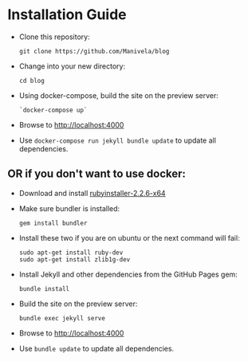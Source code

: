 # Installation Guide

- Clone this repository:

  `git clone https://github.com/Manivela/blog`

- Change into your new directory:

  `cd blog`

- Using docker-compose, build the site on the preview server:

      `docker-compose up`

- Browse to [http://localhost:4000](http://localhost:4000)

- Use `docker-compose run jekyll bundle update` to update all dependencies.

## OR if you don't want to use docker:

- Download and install [rubyinstaller-2.2.6-x64](https://dl.bintray.com/oneclick/rubyinstaller/rubyinstaller-2.2.6-x64.exe)

- Make sure bundler is installed:

  `gem install bundler`

- Install these two if you are on ubuntu or the next command will fail:
  ```
  sudo apt-get install ruby-dev
  sudo apt-get install zlib1g-dev
  ```
- Install Jekyll and other dependencies from the GitHub Pages gem:

  `bundle install`

- Build the site on the preview server:

  `bundle exec jekyll serve`

- Browse to [http://localhost:4000](http://localhost:4000)

- Use `bundle update` to update all dependencies.
